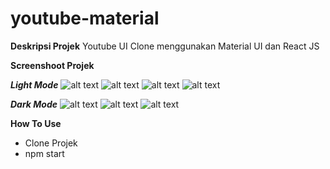 # youtube-material

**Deskripsi Projek**
Youtube UI Clone menggunakan Material UI dan React JS

**Screenshoot Projek**

**_Light Mode_**
![alt text](https://raw.githubusercontent.com/livingdolls/youtube-material/main/src/img/Screenshoot/Light%20large.png)
![alt text](https://raw.githubusercontent.com/livingdolls/youtube-material/main/src/img/Screenshoot/Light%20med.png)
![alt text](https://raw.githubusercontent.com/livingdolls/youtube-material/main/src/img/Screenshoot/Light%20Nav.png)
![alt text](https://raw.githubusercontent.com/livingdolls/youtube-material/main/src/img/Screenshoot/Light%20Mobile.png)

**_Dark Mode_**
![alt text](https://raw.githubusercontent.com/livingdolls/youtube-material/main/src/img/Screenshoot/Dark%20Large.png)
![alt text](https://raw.githubusercontent.com/livingdolls/youtube-material/main/src/img/Screenshoot/Dark%20Med.png)
![alt text](https://raw.githubusercontent.com/livingdolls/youtube-material/main/src/img/Screenshoot/Dark%20Mob.png)

**How To Use**

- Clone Projek
- npm start
